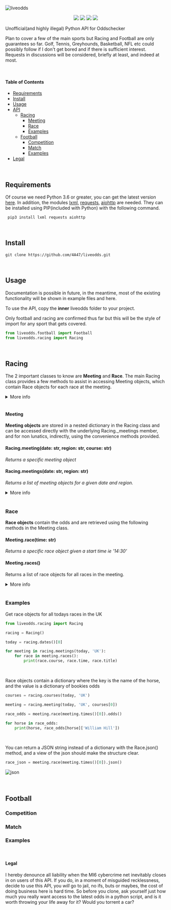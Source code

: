 ![liveodds](https://i.postimg.cc/fb9KZ044/liveodds-tp.png)

<p align="center">
  <img src="https://i.postimg.cc/6pC44nV9/build-joints-brightgreen.png">
  <img src="https://i.postimg.cc/DmkBxCk0/joint-passing-brightgreen.png">
  <img src="https://i.postimg.cc/3NDtjsqz/checks-bouncing-brightgreen.png">
  <img src="https://i.postimg.cc/0Q4twkVp/comments-0-yellowgreen.png">
</p>


Unofficial(and highly illegal) Python  API for Oddschecker


Plan to cover a few of the main sports but Racing and Football are only guarantees so far. Golf, Tennis, Greyhounds, Basketball, NFL etc could possibly follow if I don't get bored and if there is sufficient interest. Requests in discussions will be considered, briefly at least, and indeed at most.

<br>

#### Table of Contents
- [Requirements](#requirements)
- [Install](#install)
- [Usage](#usage)
- [API](#racing)
    - [Racing](#racing)
        - [Meeting](#meeting)
        - [Race](#race)
        - [Examples](#examples)
    - [Football](#racing)
        - [Competition](#competition)
        - [Match](#match)
        - [Examples](#examples)
- [Legal](#legal)

<br>

## Requirements
Of course we need Python 3.6 or greater, you can get the latest version [here](https://www.python.org/downloads/). In addition, the modules [lxml](https://lxml.de/), [requests](https://requests.readthedocs.io/en/master/), [aiohttp](https://docs.aiohttp.org/en/stable/) are needed. They can be installed using PIP(included with Python) with the following command.

` pip3 install lxml requests aiohttp`

<br>

## Install

`git clone https://github.com/4A47/liveodds.git`

<br>

## Usage
Documentation is possible in future, in the meantime, most of the existing functionality will be shown in example files and here.

To use the API, copy the **inner** liveodds folder to your project. 

Only football and racing are confirmed thus far but this will be the style of import for any sport that gets covered.

```python
from liveodds.football import Football
from liveodds.racing import Racing
```

<br>

## Racing
The 2 important classes to know are **Meeting** and **Race**. The main Racing class provides a few methods to assist in accessing Meeting objects, which contain Race objects for each race at the meeting.

<details>
<summary>More info</summary>

#### Public methods and properties

| Methods                                      | Description                                                                          |
|----------------------------------------------|--------------------------------------------------------------------------------------|
| courses(date: str, region: str)              | Returns a list of string course names for a given date and region                    |
| dates()                                      | Returns a list of string dates where races are available                             |
| meeting(date: str, region: str, course: str) | Returns a specific meeting object for a given date, region and course                |
| meetings(date: str, region: str)             | Returns a list of Meeting objects for all meetings on a given date in a given region |
| meetings_dict(date: str, region: str)        | Returns a dict of Meeting objects for all meetings on a given date in a given region |
| regions(date: str)                           | Returns a list of string region codes for a given date                               |


</details>

<br>

#### Meeting

**Meeting objects** are stored in a nested dictionary in the Racing class and can be accessed directly with the underlying Racing._meetings member, and for non lunatics, indirectly, using the convenience methods provided.


#### Racing.meeting(date: str, region: str, course: str)
_Returns a specific meeting object_


#### Racing.meetings(date: str, region: str)
_Returns a list of meeting objects for a given date and region._

<details>
<summary>More info</summary>

#### Public methods and properties

| Methods          | Description                                                          |
|------------------|----------------------------------------------------------------------|
| race(time: str)  | Returns a specific Race object from the meeting for a given off time |
| races()          | Returns a dictionary of all races from the meeting                   |
| times()          | Returns a list of string off times for all races at meeting          |


| Properties       | Description                               |
|------------------|-------------------------------------------|
| date: str        | Date of the race                          |
| region: str      | 2 or 3 letter region code (ALL CAPS)      |
| course: str      | Name of the course                        |

</details>
<br>

### Race

**Race objects** contain the odds and are retrieved using the 
following methods in the Meeting class. 

#### Meeting.race(time: str)
_Returns a specific race object given a start time ie '14:30'_


#### Meeting.races()
Returns a list of race objects for all races in the meeting.

<details>
<summary>More info</summary>

#### Public methods and properties

| Methods                 | Description                                                                       |
|-------------------------|-----------------------------------------------------------------------------------|
| horses()                | Returns a list of string: horses in the race                                      |
| odds(horse: str = None) | Returns odds dictionary for specific horse if given, otherwise all horses in race |
| json()                  | Returns JSON string of odds for every horses in race                              |
| update_odds()           | Updates the odds of the race                                                      |


| Properties      | Description                                             |
|-----------------|---------------------------------------------------------|
| course :str     | The name of the course                                  |
| date: str       | Date of the meeting                                     |
| region: str     | 2 or 3 letter region code (ALL CAPS)                    |
| time :str       | The off time of the race                                |
| title: str      | The name of the race (Very inconsistent outside UK/IRE) |

</details>
<br>


### Examples

Get race objects for all todays races in the UK

```python
from liveodds.racing import Racing

racing = Racing()

today = racing.dates()[0]

for meeting in racing.meetings(today, 'UK'):
    for race in meeting.races():
        print(race.course, race.time, race.title)
```
<br>

Race objects contain a dictionary where the key is the name of the horse, and the value is a dictionary of bookies odds

```python
courses = racing.courses(today, 'UK')

meeting = racing.meeting(today, 'UK', courses[0])

race_odds = meeting.race(meeting.times()[0]).odds()

for horse in race_odds:
    print(horse, race_odds[horse]['William Hill'])
```
<br>

You can return a JSON string instead of a dictionary with the Race.json() method, and a view of the json should make the structure clear.

```python
race_json = meeting.race(meeting.times()[0]).json()
```

![json](https://i.postimg.cc/CMR4LSMw/json.png)

<br>

## Football


### Competition


### Match


### Examples


<br>


#### Legal
I hereby denounce all liability when the MI6 cybercrime net inevitably closes in on users of this API. If you do, in a moment of misguided recklessness, decide to use this API, you *will* go to jail, no ifs, buts or maybes, the cost of doing business here is hard time. So before you clone, ask yourself just how much you really want access to the latest odds in a python script, and is it worth throwing your life away for it? Would you torrent a car?

